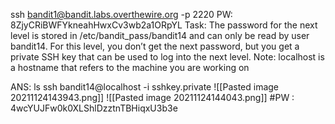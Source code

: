 ssh bandit1@bandit.labs.overthewire.org -p 2220 PW: 8ZjyCRiBWFYkneahHwxCv3wb2a1ORpYL
Task: The password for the next level is stored in /etc/bandit_pass/bandit14 and can only be read by user bandit14. For this level, you don’t get the next password, but you get a private SSH key that can be used to log into the next level. Note: localhost is a hostname that refers to the machine you are working on

ANS:
ls
ssh bandit14@localhost -i sshkey.private
![[Pasted image 20211124143943.png]]
![[Pasted image 20211124144043.png]]
#PW : 4wcYUJFw0k0XLShlDzztnTBHiqxU3b3e